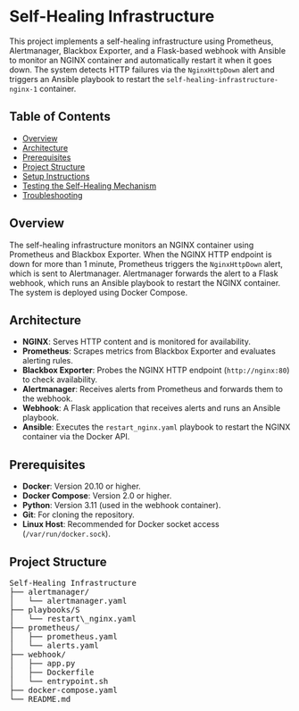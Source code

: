 # Self-Healing Infrastructure

This project implements a self-healing infrastructure using Prometheus, Alertmanager, Blackbox Exporter, and a Flask-based webhook with Ansible to monitor an NGINX container and automatically restart it when it goes down. The system detects HTTP failures via the `NginxHttpDown` alert and triggers an Ansible playbook to restart the `self-healing-infrastructure-nginx-1` container.

## Table of Contents
- [Overview](#overview)
- [Architecture](#architecture)
- [Prerequisites](#prerequisites)
- [Project Structure](#project-structure)
- [Setup Instructions](#setup-instructions)
- [Testing the Self-Healing Mechanism](#testing-the-self-healing-mechanism)
- [Troubleshooting](#troubleshooting)

## Overview
The self-healing infrastructure monitors an NGINX container using Prometheus and Blackbox Exporter. When the NGINX HTTP endpoint is down for more than 1 minute, Prometheus triggers the `NginxHttpDown` alert, which is sent to Alertmanager. Alertmanager forwards the alert to a Flask webhook, which runs an Ansible playbook to restart the NGINX container. The system is deployed using Docker Compose.

## Architecture
- **NGINX**: Serves HTTP content and is monitored for availability.
- **Prometheus**: Scrapes metrics from Blackbox Exporter and evaluates alerting rules.
- **Blackbox Exporter**: Probes the NGINX HTTP endpoint (`http://nginx:80`) to check availability.
- **Alertmanager**: Receives alerts from Prometheus and forwards them to the webhook.
- **Webhook**: A Flask application that receives alerts and runs an Ansible playbook.
- **Ansible**: Executes the `restart_nginx.yaml` playbook to restart the NGINX container via the Docker API.

## Prerequisites
- **Docker**: Version 20.10 or higher.
- **Docker Compose**: Version 2.0 or higher.
- **Python**: Version 3.11 (used in the webhook container).
- **Git**: For cloning the repository.
- **Linux Host**: Recommended for Docker socket access (`/var/run/docker.sock`).

## Project Structure
<pre>
Self-Healing Infrastructure
├── alertmanager/
│   └── alertmanager.yaml
├── playbooks/S
│   └── restart\_nginx.yaml
├── prometheus/
│   ├── prometheus.yaml
│   └── alerts.yaml
├── webhook/
│   ├── app.py
│   ├── Dockerfile
│   └── entrypoint.sh
├── docker-compose.yaml
└── README.md
</pre>


